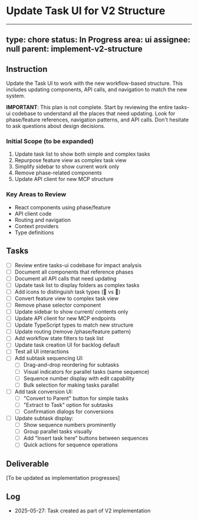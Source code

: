 # Update Task UI for V2 Structure

---
type: chore
status: In Progress
area: ui
assignee: null
parent: implement-v2-structure
---


## Instruction
Update the Task UI to work with the new workflow-based structure. This includes updating components, API calls, and navigation to match the new system.

**IMPORTANT**: This plan is not complete. Start by reviewing the entire tasks-ui codebase to understand all the places that need updating. Look for phase/feature references, navigation patterns, and API calls. Don't hesitate to ask questions about design decisions.

### Initial Scope (to be expanded)
1. Update task list to show both simple and complex tasks
2. Repurpose feature view as complex task view
3. Simplify sidebar to show current work only
4. Remove phase-related components
5. Update API client for new MCP structure

### Key Areas to Review
- React components using phase/feature
- API client code
- Routing and navigation
- Context providers
- Type definitions

## Tasks
- [ ] Review entire tasks-ui codebase for impact analysis
- [ ] Document all components that reference phases
- [ ] Document all API calls that need updating
- [ ] Update task list to display folders as complex tasks
- [ ] Add icons to distinguish task types (📄 vs 📁)
- [ ] Convert feature view to complex task view
- [ ] Remove phase selector component
- [ ] Update sidebar to show current/ contents only
- [ ] Update API client for new MCP endpoints
- [ ] Update TypeScript types to match new structure
- [ ] Update routing (remove /phase/feature pattern)
- [ ] Add workflow state filters to task list
- [ ] Update task creation UI for backlog default
- [ ] Test all UI interactions
- [ ] Add subtask sequencing UI:
  - [ ] Drag-and-drop reordering for subtasks
  - [ ] Visual indicators for parallel tasks (same sequence)
  - [ ] Sequence number display with edit capability
  - [ ] Bulk selection for making tasks parallel
- [ ] Add task conversion UI:
  - [ ] "Convert to Parent" button for simple tasks
  - [ ] "Extract to Task" option for subtasks
  - [ ] Confirmation dialogs for conversions
- [ ] Update subtask display:
  - [ ] Show sequence numbers prominently
  - [ ] Group parallel tasks visually
  - [ ] Add "Insert task here" buttons between sequences
  - [ ] Quick actions for sequence operations

## Deliverable
[To be updated as implementation progresses]

## Log
- 2025-05-27: Task created as part of V2 implementation
